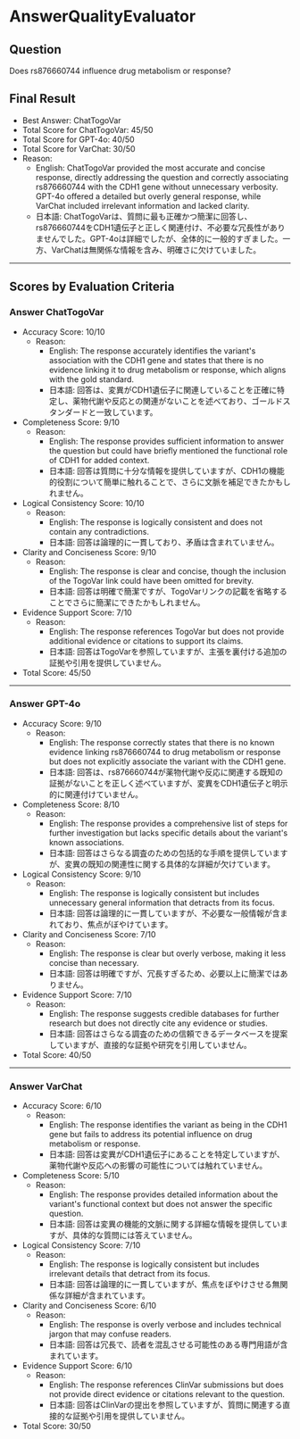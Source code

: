 # AnswerQualityEvaluator

## Question

Does rs876660744 influence drug metabolism or response?

## Final Result

- Best Answer: ChatTogoVar
- Total Score for ChatTogoVar: 45/50
- Total Score for GPT-4o: 40/50
- Total Score for VarChat: 30/50
- Reason:
  - English: ChatTogoVar provided the most accurate and concise response, directly addressing the question and correctly associating rs876660744 with the CDH1 gene without unnecessary verbosity. GPT-4o offered a detailed but overly general response, while VarChat included irrelevant information and lacked clarity.
  - 日本語: ChatTogoVarは、質問に最も正確かつ簡潔に回答し、rs876660744をCDH1遺伝子と正しく関連付け、不必要な冗長性がありませんでした。GPT-4oは詳細でしたが、全体的に一般的すぎました。一方、VarChatは無関係な情報を含み、明確さに欠けていました。

---

## Scores by Evaluation Criteria

### Answer ChatTogoVar
- Accuracy Score: 10/10
  - Reason: 
    - English: The response accurately identifies the variant's association with the CDH1 gene and states that there is no evidence linking it to drug metabolism or response, which aligns with the gold standard.
    - 日本語: 回答は、変異がCDH1遺伝子に関連していることを正確に特定し、薬物代謝や反応との関連がないことを述べており、ゴールドスタンダードと一致しています。
- Completeness Score: 9/10
  - Reason: 
    - English: The response provides sufficient information to answer the question but could have briefly mentioned the functional role of CDH1 for added context.
    - 日本語: 回答は質問に十分な情報を提供していますが、CDH1の機能的役割について簡単に触れることで、さらに文脈を補足できたかもしれません。
- Logical Consistency Score: 10/10
  - Reason: 
    - English: The response is logically consistent and does not contain any contradictions.
    - 日本語: 回答は論理的に一貫しており、矛盾は含まれていません。
- Clarity and Conciseness Score: 9/10
  - Reason: 
    - English: The response is clear and concise, though the inclusion of the TogoVar link could have been omitted for brevity.
    - 日本語: 回答は明確で簡潔ですが、TogoVarリンクの記載を省略することでさらに簡潔にできたかもしれません。
- Evidence Support Score: 7/10
  - Reason: 
    - English: The response references TogoVar but does not provide additional evidence or citations to support its claims.
    - 日本語: 回答はTogoVarを参照していますが、主張を裏付ける追加の証拠や引用を提供していません。
- Total Score: 45/50

---

### Answer GPT-4o
- Accuracy Score: 9/10
  - Reason: 
    - English: The response correctly states that there is no known evidence linking rs876660744 to drug metabolism or response but does not explicitly associate the variant with the CDH1 gene.
    - 日本語: 回答は、rs876660744が薬物代謝や反応に関連する既知の証拠がないことを正しく述べていますが、変異をCDH1遺伝子と明示的に関連付けていません。
- Completeness Score: 8/10
  - Reason: 
    - English: The response provides a comprehensive list of steps for further investigation but lacks specific details about the variant's known associations.
    - 日本語: 回答はさらなる調査のための包括的な手順を提供していますが、変異の既知の関連性に関する具体的な詳細が欠けています。
- Logical Consistency Score: 9/10
  - Reason: 
    - English: The response is logically consistent but includes unnecessary general information that detracts from its focus.
    - 日本語: 回答は論理的に一貫していますが、不必要な一般情報が含まれており、焦点がぼやけています。
- Clarity and Conciseness Score: 7/10
  - Reason: 
    - English: The response is clear but overly verbose, making it less concise than necessary.
    - 日本語: 回答は明確ですが、冗長すぎるため、必要以上に簡潔ではありません。
- Evidence Support Score: 7/10
  - Reason: 
    - English: The response suggests credible databases for further research but does not directly cite any evidence or studies.
    - 日本語: 回答はさらなる調査のための信頼できるデータベースを提案していますが、直接的な証拠や研究を引用していません。
- Total Score: 40/50

---

### Answer VarChat
- Accuracy Score: 6/10
  - Reason: 
    - English: The response identifies the variant as being in the CDH1 gene but fails to address its potential influence on drug metabolism or response.
    - 日本語: 回答は変異がCDH1遺伝子にあることを特定していますが、薬物代謝や反応への影響の可能性については触れていません。
- Completeness Score: 5/10
  - Reason: 
    - English: The response provides detailed information about the variant's functional context but does not answer the specific question.
    - 日本語: 回答は変異の機能的文脈に関する詳細な情報を提供していますが、具体的な質問には答えていません。
- Logical Consistency Score: 7/10
  - Reason: 
    - English: The response is logically consistent but includes irrelevant details that detract from its focus.
    - 日本語: 回答は論理的に一貫していますが、焦点をぼやけさせる無関係な詳細が含まれています。
- Clarity and Conciseness Score: 6/10
  - Reason: 
    - English: The response is overly verbose and includes technical jargon that may confuse readers.
    - 日本語: 回答は冗長で、読者を混乱させる可能性のある専門用語が含まれています。
- Evidence Support Score: 6/10
  - Reason: 
    - English: The response references ClinVar submissions but does not provide direct evidence or citations relevant to the question.
    - 日本語: 回答はClinVarの提出を参照していますが、質問に関連する直接的な証拠や引用を提供していません。
- Total Score: 30/50